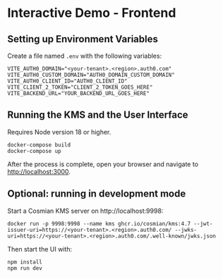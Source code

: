 # Interactive Demo - Frontend

## Setting up Environment Variables

Create a file named `.env` with the following variables:

```
VITE_AUTH0_DOMAIN="<your-tenant>.<region>.auth0.com"
VITE_AUTH0_CUSTOM_DOMAIN="AUTH0_DOMAIN_CUSTOM_DOMAIN"
VITE_AUTH0_CLIENT_ID="AUTH0_CLIENT_ID"
VITE_CLIENT_2_TOKEN="CLIENT_2_TOKEN_GOES_HERE"
VITE_BACKEND_URL="YOUR_BACKEND_URL_GOES_HERE"
```

## Running the KMS and the User Interface

Requires Node version 18 or higher.

```
docker-compose build
docker-compose up
```

After the process is complete, open your browser and navigate to [http://localhost:3000](http://localhost:3000/).

## Optional: running in development mode

Start a Cosmian KMS server on http://localhost:9998:

```
docker run -p 9998:9998 --name kms ghcr.io/cosmian/kms:4.7 --jwt-issuer-uri=https://<your-tenant>.<region>.auth0.com/ --jwks-uri=https://<your-tenant>.<region>.auth0.com/.well-known/jwks.json
```

Then start the UI with:

```
npm install
npm run dev
```
